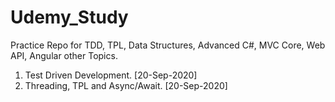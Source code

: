 # Udemy_Study
Practice Repo for TDD, TPL, Data Structures, Advanced C#, MVC Core, Web API, Angular other Topics.

1. Test Driven Development.                [20-Sep-2020]
2. Threading, TPL and Async/Await.         [20-Sep-2020]
